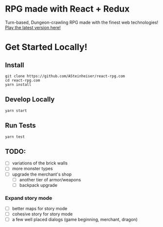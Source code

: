 # RPG made with React + Redux
Turn-based, Dungeon-crawling RPG made with the finest web technologies! [Play the latest version here!](http://react-rpg.com)

# Get Started Locally!
## Install
```
git clone https://github.com/ASteinheiser/react-rpg.com
cd react-rpg.com
yarn install
```
## Develop Locally
```
yarn start
```
## Run Tests
```
yarn test
```

## TODO:
- [ ] variations of the brick walls
- [ ] more monster types
- [ ] upgrade the merchant's shop
  - [ ] another tier of armor/weapons
  - [ ] backpack upgrade
### Expand story mode
- [ ] better maps for story mode
- [ ] cohesive story for story mode
- [ ] a few well placed dialogs (game beginning, merchant, dragon)
